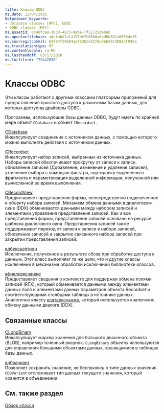 ```yaml
---
title: Классы ODBC
ms.date: 11/04/2016
helpviewer_keywords:
- database classes [MFC], ODBC
- ODBC classes [MFC]
ms.assetid: 6c40fca8-3033-4873-9abe-7f51725de0e0
ms.openlocfilehash: a4cfa0d7afa197de7b65b6a0bd6b881a09534ef6
ms.sourcegitcommit: 63784729604aaf526de21f6c6b62813882af930a
ms.translationtype: MT
ms.contentlocale: ru-RU
ms.lasthandoff: 03/17/2020
ms.locfileid: "79447698"
---
```

# <a name="odbc-classes"></a>Классы ODBC

Эти классы работают с другими классами платформы приложений для предоставления простого доступа к различным базам данных, для которых доступны драйверы ODBC.

Программы, использующие базы данных ODBC, будут иметь по крайней мере объект `CDatabase` и объект `CRecordset`.

[CDatabase](../mfc/reference/cdatabase-class.md)<br/>
Инкапсулирует соединение с источником данных, с помощью которого можно выполнять действия с источником данных.

[CRecordset](../mfc/reference/crecordset-class.md)<br/>
Инкапсулирует набор записей, выбранных из источника данных. Наборы записей обеспечивают прокрутку от записи к записи, обновление записей (Добавление, изменение и удаление записей), уточнение выбора с помощью фильтра, сортировку выделенного фрагмента и параметризация выделенной информации, полученной или вычисленной во время выполнения.

[CRecordView](../mfc/reference/crecordview-class.md)<br/>
Предоставляет представление формы, непосредственно подключенное к объекту набора записей. Механизм обмена данными в диалоговом окне (DDX) обменивается данными между набором записей и элементами управления представления записей. Как и все представления формы, представление записей основано на ресурсе шаблона диалогового окна. Представления записей также поддерживают переход от записи к записи в наборе записей, обновление записей и закрытие связанного набора записей при закрытии представления записей.

[кдбексцептион](../mfc/reference/cdbexception-class.md)<br/>
Исключение, полученное в результате сбоев при обработке доступа к данным. Этот класс выполняет те же цели, что и другие классы исключений в механизме обработки исключений библиотеки классов.

[кфиелдексчанже](../mfc/reference/cfieldexchange-class.md)<br/>
Предоставляет сведения о контексте для поддержки обмена полями записей (RFX), который обменивается данными между элементами данных поля и элементами данных параметров объекта Recordset и соответствующими столбцами таблицы в источнике данных. Аналогично классу [кдатаексчанже](../mfc/reference/cdataexchange-class.md), который используется аналогично обмену данными диалога (DDX).

## <a name="related-classes"></a>Связанные классы

[CLongBinary](../mfc/reference/clongbinary-class.md)<br/>
Инкапсулирует маркер хранения для большого двоичного объекта (BLOB), например точечный рисунок. `CLongBinary` объекты используются для управления большими объектами данных, хранящимися в таблицах базы данных.

[кдбвариант](../mfc/reference/cdbvariant-class.md)<br/>
Позволяет сохранить значение, не беспокоясь о типе данных значения. `CDBVariant` отслеживает тип данных текущего значения, который хранится в объединении.

## <a name="see-also"></a>См. также раздел

[Обзор класса](../mfc/class-library-overview.md)
